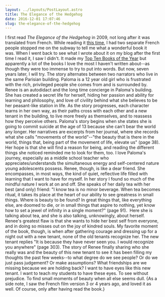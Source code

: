 ```yaml
---
layout: ../layouts/PostLayout.astro
title: The Elegance of the Hedgehog
date: 2016-12-01 17:07:46
slug: the-elegance-of-the-hedgehog
---
```


I first read _The Elegance of the Hedgehog_ in 2009, not long after it was translated from French. While reading it [this time](http://akindoflibrary.com/decades-worth-rereading-favorites-blogs-tenth-year/), I had two separate French people stopped me on the subway to tell me what a wonderful book it was. When I went back to see what I wrote about it on my blog after the first time I read it, I saw I didn't. It made my [Top Ten Books of the Year](http://akindoflibrary.com/category/year-in-review/) but apparently a lot of the books I love the most I haven't written about--as though they were too immense to try to put into words. But now, seven years later, I will try. The story alternates between two narrators who live in the same Parisian building. Paloma is a 12 year old girl who is frustrated with the rich, privileged people she comes from and is surrounded by. Renee is an autodidact and the long time concierge in Paloma's building. She has created a secret life for herself, hiding her passion and ability for learning and philosophy, and love of civility behind what she believes to be her peasant-like station in life. As the story progresses, each character learns in her own way, as their paths cross with each other and a new tenant in the building, to live more freely as themselves, and to reassess how they perceive others. Paloma's story begins when she states she is going to commit suicide at the age of 13 because she can't bear the world any longer. Her narratives are excerpts from her journal, where she records what she calls "movements of the world"--"the beauty that is there in the world, things that, being part of the movement of life, elevate us" (page 38). Her hope is that she will find a reason for being, and reading the different things she noticed reminded me to look for them, too. I love Paloma's journey, especially as a middle school teacher who appreciates/understands the simultaneous energy and self-centered nature young adolescents possess. Renee, though, is like a dear friend. She encompasses, in most ways, the kind of quiet, reflective life filled with learning that I want to have for myself. In her story I found so much of the mindful nature I work at on and off. She speaks of her daily tea with her best (and only) friend: "I know tea is no minor beverage. When tea becomes ritual, it takes its place at the heart of our ability to see greatness in small things. Where is beauty to be found? In great things that, like everything else, are doomed to die, or in small things that aspire to nothing, yet know how to set a jewel of infinity in a single moment?" (page 91).  Here she is talking about tea, and she is also talking, unknowingly, about herself. Renee's greatest flaw is that she wants to hide her best self from everyone, and in doing so misses out on the joy of kindred souls. My favorite moment of the book, though, is when after gathering courage and dressing up for a night out with a new tenant, none of the old tenants recognize her. The new tenant replies "It is because they have never seen you. I would recognize you anywhere" (page 303). The story of Renee finally sharing who she really was and the beauty of this new tenant to see it has been filling my thoughts the past few weeks--to what degree do we see people? Or do we just pass judgement? Or make assumptions? What friendships are we missing because we are holding back? I want to have eyes like this new tenant. I want to teach my students to have these eyes. To see without prejudice. To find small moments of beauty when all else seems dull. {As a side note, I saw the French film version 3 or 4 years ago, and loved it as well. Of course, only after having read the book.}
